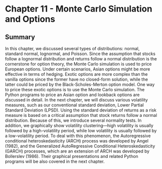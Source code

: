 # Chapter 11 - Monte Carlo Simulation and Options

## Summary
In this chapter, we discussed several types of distributions: normal, standard normal, lognormal, and Poisson. Since the assumption that stocks follow a lognormal distribution and returns follow a normal distribution is the cornerstone for option theory, the Monte Carlo simulation is used to price European options. Under certain scenarios, Asian options might be more effective in terms of hedging. Exotic options are more complex than the vanilla options since the former have no closed-form solution, while the latter could be priced by the Black-Scholes-Merton option model. One way to price these exotic options is to use the Monte Carlo simulation. The Python programs to price an Asian option and lookback options are discussed
in detail.
In the next chapter, we will discuss various volatility measures, such as our conventional standard deviation, Lower Partial Standard Deviation (LPSD). Using the standard deviation of returns as a risk measure is based on a critical assumption that stock returns follow a normal distribution. Because of this, we introduce several normality tests. In addition, we graphically show volatility clustering—high volatility is usually followed by a high-volatility period, while low volatility is usually followed by a low-volatility period. To deal with this phenomenon, the Autoregressive conditional heteroskedasticity (ARCH) process was developed by Angel (1982),
and the Generalized AutoRegressive Conditional Heteroskedasticity (GARCH) processes, which are an extension of ARCH was developed by Bollerslev (1986).
Their graphical presentations and related Python programs will be also covered in the next chapter.